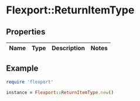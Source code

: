 # Flexport::ReturnItemType

## Properties

| Name | Type | Description | Notes |
| ---- | ---- | ----------- | ----- |

## Example

```ruby
require 'flexport'

instance = Flexport::ReturnItemType.new()
```

